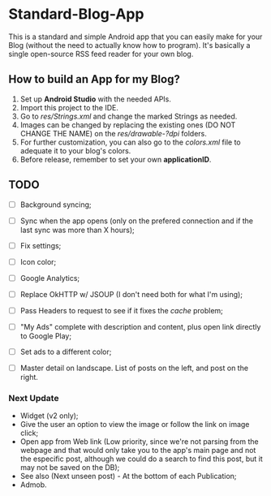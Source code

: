 # Standard-Blog-App
This is a standard and simple Android app that you can easily make for your Blog (without the need to actually know how to program).
It's basically a single open-source RSS feed reader for your own blog.

## How to build an App for my Blog?
1. Set up **Android Studio** with the needed APIs.
2. Import this project to the IDE.
3. Go to *res/Strings.xml* and change the marked Strings as needed.
4. Images can be changed by replacing the existing ones (DO NOT CHANGE THE NAME) on the *res/drawable-?dpi* folders.
5. For further customization, you can also go to the *colors.xml* file to adequate it to your blog's colors.
6. Before release, remember to set your own **applicationID**.


## TODO
- [ ] Background syncing;
- [ ] Sync when the app opens (only on the prefered connection and if the last sync was more than X hours);
- [ ] Fix settings;
- [ ] Icon color;
- [ ] Google Analytics;
- [ ] Replace OkHTTP w/ JSOUP (I don't need both for what I'm using);
- [ ] Pass Headers to request to see if it fixes the *cache* problem;
- [ ] "My Ads" complete with description and content, plus open link directly to Google Play;
- [ ] Set ads to a different color;
- [ ] Master detail on landscape. List of posts on the left, and post on the right.


### Next Update
- Widget (v2 only);
- Give the user an option to view the image or follow the link on image click;
- Open app from Web link (Low priority, since we're not parsing from the webpage and that would only take you to the app's main page and not the especific post, although we could do a search to find this post, but it may not be saved on the DB);
- See also (Next unseen post) - At the bottom of each Publication;
- Admob.
